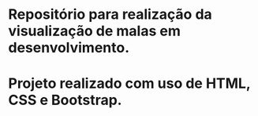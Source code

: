 # Repositório para realização da visualização de malas em desenvolvimento.

# Projeto realizado com uso de HTML, CSS e Bootstrap.
